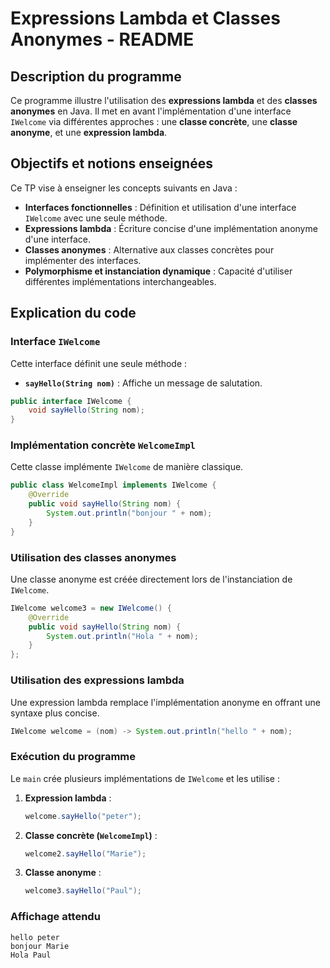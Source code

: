 # Expressions Lambda et Classes Anonymes - README

## Description du programme
Ce programme illustre l'utilisation des **expressions lambda** et des **classes anonymes** en Java. Il met en avant l'implémentation d'une interface `IWelcome` via différentes approches : une **classe concrète**, une **classe anonyme**, et une **expression lambda**.

## Objectifs et notions enseignées
Ce TP vise à enseigner les concepts suivants en Java :
- **Interfaces fonctionnelles** : Définition et utilisation d'une interface `IWelcome` avec une seule méthode.
- **Expressions lambda** : Écriture concise d'une implémentation anonyme d'une interface.
- **Classes anonymes** : Alternative aux classes concrètes pour implémenter des interfaces.
- **Polymorphisme et instanciation dynamique** : Capacité d'utiliser différentes implémentations interchangeables.

## Explication du code

### Interface `IWelcome`
Cette interface définit une seule méthode :
- **`sayHello(String nom)`** : Affiche un message de salutation.

```java
public interface IWelcome {
    void sayHello(String nom);
}
```

### Implémentation concrète `WelcomeImpl`
Cette classe implémente `IWelcome` de manière classique.

```java
public class WelcomeImpl implements IWelcome {
    @Override
    public void sayHello(String nom) {
        System.out.println("bonjour " + nom);
    }
}
```

### Utilisation des classes anonymes
Une classe anonyme est créée directement lors de l'instanciation de `IWelcome`.

```java
IWelcome welcome3 = new IWelcome() {
    @Override
    public void sayHello(String nom) {
        System.out.println("Hola " + nom);
    }
};
```

### Utilisation des expressions lambda
Une expression lambda remplace l'implémentation anonyme en offrant une syntaxe plus concise.

```java
IWelcome welcome = (nom) -> System.out.println("hello " + nom);
```

### Exécution du programme
Le `main` crée plusieurs implémentations de `IWelcome` et les utilise :

1. **Expression lambda** :
   ```java
   welcome.sayHello("peter");
   ```
2. **Classe concrète (`WelcomeImpl`)** :
   ```java
   welcome2.sayHello("Marie");
   ```
3. **Classe anonyme** :
   ```java
   welcome3.sayHello("Paul");
   ```

### Affichage attendu
```
hello peter
bonjour Marie
Hola Paul
```


